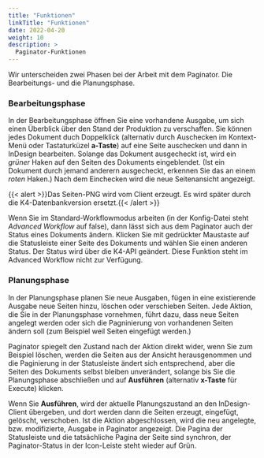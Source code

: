 ```yaml
---
title: "Funktionen"
linkTitle: "Funktionen"
date: 2022-04-20
weight: 10
description: >
  Paginator-Funktionen
---
```

Wir unterscheiden zwei Phasen bei der Arbeit mit dem Paginator. Die Bearbeitungs- und die Planungsphase.

### Bearbeitungsphase
In der Bearbeitungsphase öffnen Sie eine vorhandene Ausgabe, um sich einen Überblick über den Stand der Produktion zu verschaffen. Sie können jedes Dokument duch Doppelklick (alternativ durch Auschecken im Kontext-Menü oder Tastaturküzel **a-Taste**) auf eine Seite auschecken und dann in InDesign bearbeiten. Solange das Dokument ausgecheckt ist, wird ein *grüner* Haken auf den Seiten des Dokuments eingeblendet. (Ist ein Dokument durch jemand anderern ausgecheckt, erkennen Sie das an einem *roten* Haken.)
Nach dem Einchecken wird die neue Seitenansicht angezeigt.

{{< alert >}}Das Seiten-PNG wird vom Client erzeugt. Es wird später durch die K4-Datenbankversion ersetzt.{{< /alert >}}

Wenn Sie im Standard-Workflowmodus arbeiten (in der Konfig-Datei steht *Advanced Workflow* auf false), dann lässt sich aus dem Paginator auch der Status eines Dokuments ändern. Klicken Sie mit gedrückter Maustaste auf die Statusleiste einer Seite des Dokuments und wählen Sie einen anderen Status. Der Status wird über die K4-API geändert. Diese Funktion steht im Advanced Workflow nicht zur Verfügung.


### Planungsphase
In der Planungsphase planen Sie neue Ausgaben, fügen in eine existierende Ausgabe neue Seiten hinzu, löschen oder verschieben Seiten. 
Jede Aktion, die Sie in der Planungsphase vornehmen, führt dazu, dass neue Seiten angelegt werden oder sich die Pagninierung von vorhandenen Seiten ändern soll (zum Beispiel weil Seiten eingefügt werden.)

Paginator spiegelt den Zustand nach der Aktion direkt wider, wenn Sie zum Beispiel löschen, werden die Seiten aus der Ansicht herausgenommen und die Paginierung in der Statusleiste ändert sich entsprechend, aber die Seiten des Dokuments selbst bleiben unverändert, solange bis Sie die Planungsphase abschließen und auf **Ausführen** (alternativ **x-Taste** für Execute) klicken. 

Wenn Sie **Ausführen**, wird der aktuelle Planungszustand an den InDesign-Client übergeben, und dort werden dann die Seiten erzeugt, eingefügt, gelöscht, verschoben. Ist die Aktion abgeschlossen, wird die neu angelegte, bzw. modifizierte, Ausgabe in Paginator angezeigt. Die Pagina der Statusleiste und die tatsächliche Pagina der Seite sind synchron, der Paginator-Status in der Icon-Leiste steht wieder auf Grün.


